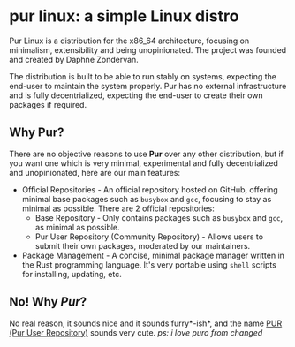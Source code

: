 # pur linux: a simple Linux distro

Pur Linux is a distribution for the x86_64 architecture, focusing on minimalism, extensibility and being unopinionated. The project was founded and created by Daphne Zondervan. 

The distribution is built to be able to run stably on systems, expecting the end-user to maintain the system properly. Pur has no external infrastructure and is fully decentrialized, expecting the end-user to create their own packages if required.

## Why Pur?

There are no objective reasons to use **Pur** over any other distribution, but if you want one which is very minimal, experimental and fully decentrialized and unopinionated, here are our main features:

* Official Repositories - An official repository hosted on GitHub, offering minimal base packages such as `busybox` and `gcc`, focusing to stay as minimal as possible. There are 2 official repositories:
  * Base Repository - Only contains packages such as `busybox` and `gcc`, as minimal as possible.
  * Pur User Repository (Community Repository) - Allows users to submit their own packages, moderated by our maintainers.
* Package Management - A concise, minimal package manager written in the Rust programming language. It's very portable using `shell` scripts for installing, updating, etc.

## No! Why *Pur*?

No real reason, it sounds nice and it sounds furry*-ish*, and the name [PUR (Pur User Repository)](https://github.com/purlinux/pur-community) sounds very cute.
*ps: i love puro from changed*
